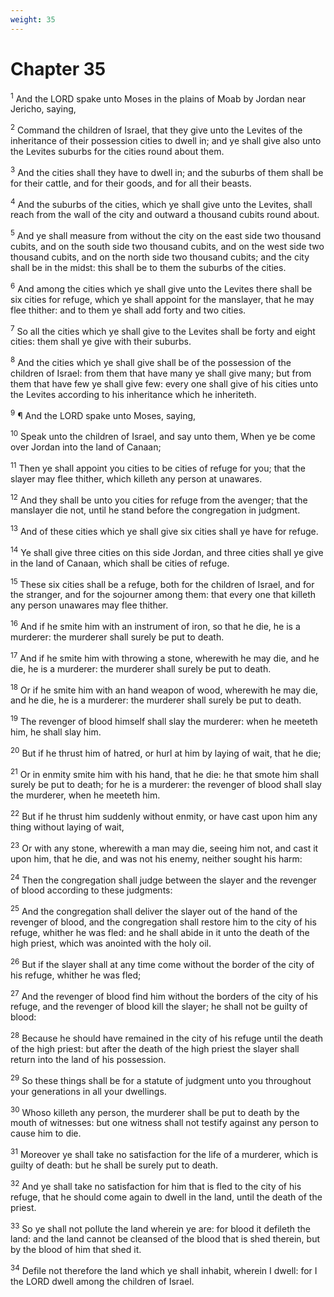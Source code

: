 ```yaml
---
weight: 35
---
```


# Chapter 35

<sup>1</sup> And the LORD spake unto Moses in the plains of Moab by Jordan near Jericho, saying, 

<sup>2</sup> Command the children of Israel, that they give unto the Levites of the inheritance of their possession cities to dwell in; and ye shall give also unto the Levites suburbs for the cities round about them. 

<sup>3</sup> And the cities shall they have to dwell in; and the suburbs of them shall be for their cattle, and for their goods, and for all their beasts. 

<sup>4</sup> And the suburbs of the cities, which ye shall give unto the Levites, shall reach from the wall of the city and outward a thousand cubits round about. 

<sup>5</sup> And ye shall measure from without the city on the east side two thousand cubits, and on the south side two thousand cubits, and on the west side two thousand cubits, and on the north side two thousand cubits; and the city shall be in the midst: this shall be to them the suburbs of the cities. 

<sup>6</sup> And among the cities which ye shall give unto the Levites there shall be six cities for refuge, which ye shall appoint for the manslayer, that he may flee thither: and to them ye shall add forty and two cities. 

<sup>7</sup> So all the cities which ye shall give to the Levites shall be forty and eight cities: them shall ye give with their suburbs. 

<sup>8</sup> And the cities which ye shall give shall be of the possession of the children of Israel: from them that have many ye shall give many; but from them that have few ye shall give few: every one shall give of his cities unto the Levites according to his inheritance which he inheriteth. 

<sup>9</sup> ¶ And the LORD spake unto Moses, saying, 

<sup>10</sup> Speak unto the children of Israel, and say unto them, When ye be come over Jordan into the land of Canaan; 

<sup>11</sup> Then ye shall appoint you cities to be cities of refuge for you; that the slayer may flee thither, which killeth any person at unawares. 

<sup>12</sup> And they shall be unto you cities for refuge from the avenger; that the manslayer die not, until he stand before the congregation in judgment. 

<sup>13</sup> And of these cities which ye shall give six cities shall ye have for refuge. 

<sup>14</sup> Ye shall give three cities on this side Jordan, and three cities shall ye give in the land of Canaan, which shall be cities of refuge. 

<sup>15</sup> These six cities shall be a refuge, both for the children of Israel, and for the stranger, and for the sojourner among them: that every one that killeth any person unawares may flee thither. 

<sup>16</sup> And if he smite him with an instrument of iron, so that he die, he is a murderer: the murderer shall surely be put to death. 

<sup>17</sup> And if he smite him with throwing a stone, wherewith he may die, and he die, he is a murderer: the murderer shall surely be put to death. 

<sup>18</sup> Or if he smite him with an hand weapon of wood, wherewith he may die, and he die, he is a murderer: the murderer shall surely be put to death. 

<sup>19</sup> The revenger of blood himself shall slay the murderer: when he meeteth him, he shall slay him. 

<sup>20</sup> But if he thrust him of hatred, or hurl at him by laying of wait, that he die; 

<sup>21</sup> Or in enmity smite him with his hand, that he die: he that smote him shall surely be put to death; for he is a murderer: the revenger of blood shall slay the murderer, when he meeteth him. 

<sup>22</sup> But if he thrust him suddenly without enmity, or have cast upon him any thing without laying of wait, 

<sup>23</sup> Or with any stone, wherewith a man may die, seeing him not, and cast it upon him, that he die, and was not his enemy, neither sought his harm: 

<sup>24</sup> Then the congregation shall judge between the slayer and the revenger of blood according to these judgments: 

<sup>25</sup> And the congregation shall deliver the slayer out of the hand of the revenger of blood, and the congregation shall restore him to the city of his refuge, whither he was fled: and he shall abide in it unto the death of the high priest, which was anointed with the holy oil. 

<sup>26</sup> But if the slayer shall at any time come without the border of the city of his refuge, whither he was fled; 

<sup>27</sup> And the revenger of blood find him without the borders of the city of his refuge, and the revenger of blood kill the slayer; he shall not be guilty of blood: 

<sup>28</sup> Because he should have remained in the city of his refuge until the death of the high priest: but after the death of the high priest the slayer shall return into the land of his possession. 

<sup>29</sup> So these things shall be for a statute of judgment unto you throughout your generations in all your dwellings. 

<sup>30</sup> Whoso killeth any person, the murderer shall be put to death by the mouth of witnesses: but one witness shall not testify against any person to cause him to die. 

<sup>31</sup> Moreover ye shall take no satisfaction for the life of a murderer, which is guilty of death: but he shall be surely put to death. 

<sup>32</sup> And ye shall take no satisfaction for him that is fled to the city of his refuge, that he should come again to dwell in the land, until the death of the priest. 

<sup>33</sup> So ye shall not pollute the land wherein ye are: for blood it defileth the land: and the land cannot be cleansed of the blood that is shed therein, but by the blood of him that shed it. 

<sup>34</sup> Defile not therefore the land which ye shall inhabit, wherein I dwell: for I the LORD dwell among the children of Israel. 


